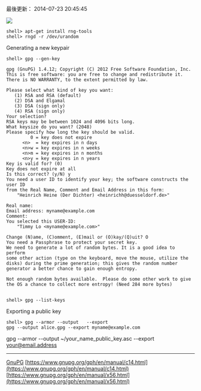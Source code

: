
最後更新： 2014-07-23 20:45:45   

![](http://upload.wikimedia.org/wikipedia/commons/thumb/6/61/Gnupg_logo.svg/200px-Gnupg_logo.svg.png)

~~~~~~~~~~
shell> apt-get install rng-tools
shell> rngd -r /dev/urandom
~~~~~~~~~~

Generating a new keypair

~~~~~~~~~~
shell> gpg --gen-key
~~~~~~~~~~    
~~~~~~~~~~
gpg (GnuPG) 1.4.12; Copyright (C) 2012 Free Software Foundation, Inc.
This is free software: you are free to change and redistribute it.
There is NO WARRANTY, to the extent permitted by law.

Please select what kind of key you want:
   (1) RSA and RSA (default)
   (2) DSA and Elgamal
   (3) DSA (sign only)
   (4) RSA (sign only)
Your selection?
RSA keys may be between 1024 and 4096 bits long.
What keysize do you want? (2048)
Please specify how long the key should be valid.
         0 = key does not expire
      <n>  = key expires in n days
      <n>w = key expires in n weeks
      <n>m = key expires in n months
      <n>y = key expires in n years
Key is valid for? (0) 
Key does not expire at all
Is this correct? (y/N) y
You need a user ID to identify your key; the software constructs the user ID
from the Real Name, Comment and Email Address in this form:
    "Heinrich Heine (Der Dichter) <heinrichh@duesseldorf.de>"

Real name:
Email address: myname@example.com
Comment: 
You selected this USER-ID:
    "Timmy Lo <myname@example.com>"

Change (N)ame, (C)omment, (E)mail or (O)kay/(Q)uit? O
You need a Passphrase to protect your secret key.
We need to generate a lot of random bytes. It is a good idea to perform
some other action (type on the keyboard, move the mouse, utilize the
disks) during the prime generation; this gives the random number
generator a better chance to gain enough entropy.

Not enough random bytes available.  Please do some other work to give
the OS a chance to collect more entropy! (Need 284 more bytes)
    
~~~~~~~~~~


~~~~~~~~~~
shell> gpg --list-keys
~~~~~~~~~~

Exporting a public key
~~~~~~~~~~
shell> gpg --armor --output   --export
gpg --output alice.gpg --export myname@example.com
~~~~~~~~~~

 
gpg --armor --output ~/your_name_public_key.asc --export your@email.address



----------
[GnuPG](http://zh.wikipedia.org/wiki/GnuPG)
[https://www.gnupg.org/gph/en/manual/c14.html](https://www.gnupg.org/gph/en/manual/c14.html)
[https://www.gnupg.org/gph/en/manual/x56.html](https://www.gnupg.org/gph/en/manual/x56.html)